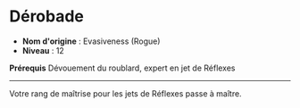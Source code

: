 # Dérobade

 * **Nom d'origine** : Evasiveness (Rogue)
 * **Niveau** : 12


<p><strong>Prérequis</strong> Dévouement du roublard, expert en jet de Réflexes</p>
<hr>
<p>Votre rang de maîtrise pour les jets de Réflexes passe à maître.</p>